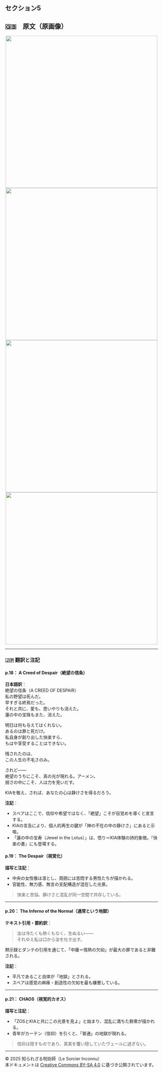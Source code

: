 ## セクション5

## 🇬🇧　原文（原画像）

<div align="center">
 <img src="if18.png" width="500"><br>
 <img src="if19.png" width="500"><br>
 <img src="if20.png" width="500"><br>
 <img src="if21.png" width="500"><br>
</div>

---

### 🇯🇵 翻訳と注記

#### p.18： A Creed of Despair（絶望の信条）

**日本語訳**：  
絶望の信条（A CREED OF DESPAIR）  
私の野望は死んだ。  
早すぎる終焉だった。  
それと共に、愛も、思いやりも消えた。  
蓮の中の宝珠もまた、消えた。  

明日は何も与えてはくれない。  
あるのは罪と死だけ。  
私自身が創り出した快楽すら、  
もはや享受することはできない。  

残されたのは、  
この人生の不毛さのみ。  

されど――  
絶望のうちにこそ、真の光が現れる。アーメン。  
弱さの中にこそ、人は力を見いだす。  

KIAを敬え、されば、あなたの心は静けさを得るだろう。  

**注記**：
- スペアはここで、信仰や希望ではなく、「絶望」こそが目覚めを導くと宣言する。
- KIAの言及により、個人的再生の鍵が「神の不在の中の静けさ」にあると示唆。
- 「蓮の中の宝寿（Jewel in the Lotus）」は、悟り＝KIA体験の詩的象徴。『快楽の書』にも登場する。

#### p.19： The Despair（視覚化）

**描写と注記**：
- 中央の女性像は凛とし、周囲には苦悶する男性たちが描かれる。
- 官能性、無力感、無言の支配構造が混在した光景。

> 快楽と苦悩、静けさと混乱が同一空間で共存している。

---

#### p.20： The Inferno of the Normal（通常という地獄）

**テキスト引用・要約訳**：
> 汝は冷たくも熱くもなく、生ぬるい――  
> それゆえ私は口から汝を吐き出す。

黙示録とダンテの引用を通じて、「中庸＝情熱の欠如」が最大の罪であると非難される。

**注記**：
- 平凡であること自体が「地獄」とされる。
- スペアは感覚の麻痺・創造性の欠如を最も嫌悪している。

---

#### p.21： CHAOS（視覚的カオス）

**描写と注記**：
- 「ZOSとKIAと共にこの光景を見よ」と始まり、混乱に満ちた群衆が描かれる。
- 青年がカーテン（信仰）を引くと、「普通」の地獄が現れる。

> 信仰は隠すものであり、真実を覆い隠していたヴェールに過ぎない。

---

© 2025 知られざる呪術師（Le Sorcier Inconnu）  
本ドキュメントは [Creative Commons BY-SA 4.0](https://creativecommons.org/licenses/by-sa/4.0/deed.ja) に基づき公開されています。
